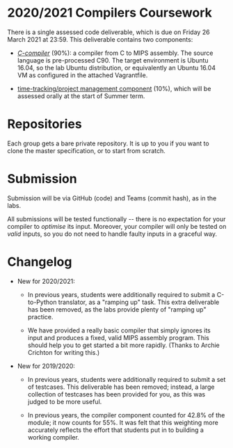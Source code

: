 # 2020/2021 Compilers Coursework

There is a single assessed code deliverable, which is due on Friday 26 March 2021 at 23:59. This deliverable contains two components:

- [_C-compiler_](c_compiler.md) (90%): a compiler from C to MIPS assembly. The source language is pre-processed C90. The target environment is Ubuntu 16.04, so the lab Ubuntu distribution, or equivalently an Ubuntu 16.04 VM as configured in the attached Vagrantfile.

- [time-tracking/project management component](management.md) (10%), which will be assessed orally at the start of Summer term.

# Repositories

Each group gets a bare private repository. It is up to you if you want to clone the master specification, or to start from scratch.

# Submission

Submission will be via GitHub (code) and Teams (commit hash), as in the labs.

All submissions will be tested functionally -- there is no expectation for your compiler to _optimise_ its input. Moreover, your compiler will only be tested on _valid_ inputs, so you do not need to handle faulty inputs in a graceful way.

# Changelog

- New for 2020/2021:

  - In previous years, students were additionally required to submit a C-to-Python translator, as a "ramping up" task. This extra deliverable has been removed, as the labs provide plenty of "ramping up" practice.

  - We have provided a really basic compiler that simply ignores its input and produces a fixed, valid MIPS assembly program. This should help you to get started a bit more rapidly. (Thanks to Archie Crichton for writing this.)

- New for 2019/2020:

  - In previous years, students were additionally required to submit a set of testcases. This deliverable has been removed; instead, a large collection of testcases has been provided for you, as this was judged to be more useful.

  - In previous years, the compiler component counted for 42.8% of the module; it now counts for 55%. It was felt that this weighting more accurately reflects the effort that students put in to building a working compiler.
